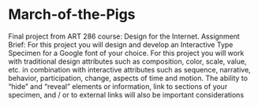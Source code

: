 # March-of-the-Pigs
Final project from ART 286 course: Design for the Internet.  Assignment Brief: For this project you will design and develop an Interactive Type Specimen for a Google font of your choice. For this project you will work with traditional design attributes such as composition, color, scale, value, etc. in combination with interactive attributes such as sequence, narrative, behavior, participation, change, aspects of time and motion. The ability to “hide” and “reveal” elements or information, link to sections of your specimen, and / or to external links will also be important considerations
